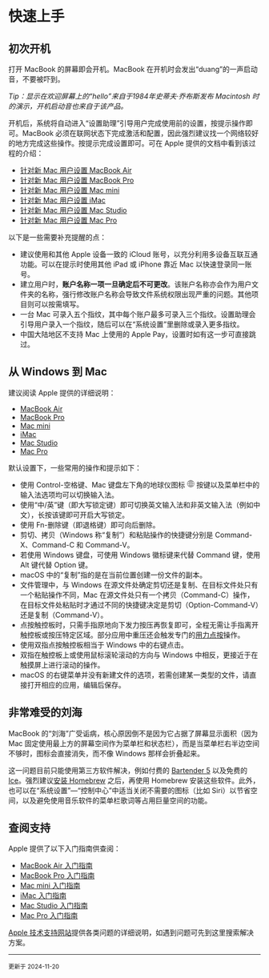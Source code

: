 # 快速上手

## 初次开机

打开 MacBook 的屏幕即会开机。MacBook 在开机时会发出“duang”的一声启动音，不要被吓到。

*Tip：显示在欢迎屏幕上的“hello”来自于1984年史蒂夫·乔布斯发布 Macintosh 时的演示，开机启动音也来自于该产品。*

开机后，系统将自动进入“设置助理”引导用户完成使用前的设置，按提示操作即可。MacBook 必须在联网状态下完成激活和配置，因此强烈建议找一个网络较好的地方完成这些操作。按提示完成设置即可。可在 Apple 提供的文档中看到该过程的介绍：

- [针对新 Mac 用户设置 MacBook Air](https://support.apple.com/zh-cn/guide/macbook-air/apd3a3bbed27/2024/mac/15)
- [针对新 Mac 用户设置 MacBook Pro](https://support.apple.com/zh-cn/guide/macbook-pro/apd3a3bbed27/2024/mac/15)
- [针对新 Mac 用户设置 Mac mini](https://support.apple.com/zh-cn/guide/mac-mini/apd3a3bbed27/2024/mac/15)
- [针对新 Mac 用户设置 iMac](https://support.apple.com/zh-cn/guide/imac/apd3a3bbed27/2024/mac/15)
- [针对新 Mac 用户设置 Mac Studio](https://support.apple.com/zh-cn/guide/mac-studio/apd3a3bbed27/2024/mac/15)
- [针对新 Mac 用户设置 Mac Pro](https://support.apple.com/zh-cn/guide/mac-pro/apd3a3bbed27/2024/mac/15)

以下是一些需要补充提醒的点：

- 建议使用和其他 Apple 设备一致的 iCloud 账号，以充分利用多设备互联互通功能。可以在提示时使用其他 iPad 或 iPhone 靠近 Mac 以快速登录同一账号。
- 建立用户时，**账户名称一项一旦确定后不可更改**。该账户名称亦会作为用户文件夹的名称，强行修改账户名称会导致文件系统权限出现严重的问题。其他项目则可以按需填写。
- 一台 Mac 可录入五个指纹，其中每个账户最多可录入三个指纹。设置助理会引导用户录入一个指纹，随后可以在“系统设置”里删除或录入更多指纹。
- 中国大陆地区不支持 Mac 上使用的 Apple Pay，设置时如有这一步可直接跳过。


## 从 Windows 到 Mac

建议阅读 Apple 提供的详细说明：

- [MacBook Air](https://support.apple.com/zh-cn/guide/macbook-air/apd1f14ec646/2024/mac/15)
- [MacBook Pro](https://support.apple.com/zh-cn/guide/macbook-pro/apd1f14ec646/2024/mac/15)
- [Mac mini](https://support.apple.com/zh-cn/guide/mac-mini/apd1f14ec646/2024/mac/15)
- [iMac](https://support.apple.com/zh-cn/guide/imac/apd1f14ec646/2024/mac/15)
- [Mac Studio](https://support.apple.com/zh-cn/guide/mac-studio/apd1f14ec646/2024/mac/15)
- [Mac Pro](https://support.apple.com/zh-cn/guide/mac-pro/apd1f14ec646/2024/mac/15)

默认设置下，一些常用的操作和提示如下：

- 使用 Control-空格键、Mac 键盘左下角的地球仪图标 <img src="./mac-keyboard-earth.png" width="15" height="15" alt="地球仪图标"> 按键以及菜单栏中的输入法选项均可以切换输入法。
- 使用“中/英”键（即大写锁定键）即可切换英文输入法和非英文输入法（例如中文），长按该键即可开启大写锁定。
- 使用 Fn-删除键（即退格键）即可向后删除。
- 剪切、拷贝（Windows 称“复制”）和粘贴操作的快捷键分别是 Command-X、Command-C 和 Command-V。
- 若使用 Windows 键盘，可使用 Windows 徽标键来代替 Command 键，使用 Alt 键代替 Option 键。
- macOS 中的“复制”指的是在当前位置创建一份文件的副本。
- 文件管理中，与 Windows 在源文件处确定剪切还是复制、在目标文件处只有一个粘贴操作不同，Mac 在源文件处只有一个拷贝（Command-C）操作，在目标文件处粘贴时才通过不同的快捷键决定是剪切（Option-Command-V）还是复制（Command-V）。
- 点按触控板时，只需手指原地向下发力按压再恢复即可，全程无需让手指离开触控板或按压特定区域。部分应用中重压还会触发专门的[用力点按](https://support.apple.com/zh-cn/102309)操作。
- 使用双指点按触控板相当于 Windows 中的右键点击。
- 双指在触控板上或使用鼠标滚轮滚动的方向与 Windows 中相反，更接近于在触摸屏上进行滚动的操作。
- macOS 的右键菜单并没有新建文件的选项，若需创建某一类型的文件，请直接打开相应的应用，编辑后保存。


## 非常难受的刘海

MacBook 的“刘海”广受诟病，核心原因倒不是因为它占据了屏幕显示面积（因为 Mac 固定使用最上方的屏幕空间作为菜单栏和状态栏），而是当菜单栏右半边空间不够时，图标会直接消失，而不像 Windows 那样会折叠起来。

这一问题目前只能使用第三方软件解决，例如付费的 [Bartender 5](https://www.macbartender.com/Bartender5/) 以及免费的 [Ice](https://github.com/jordanbaird/Ice)。强烈建议[安装 Homebrew](./homebrew.md) 之后，再使用 Homebrew 安装这些软件。此外，也可以在“系统设置”—“控制中心”中适当关闭不需要的图标（比如 Siri）以节省空间，以及避免使用音乐软件的菜单栏歌词等占用巨量空间的功能。


## 查阅支持

Apple 提供了以下入门指南供查阅：

- [MacBook Air 入门指南](https://support.apple.com/zh-cn/guide/macbook-air/welcome/mac)
- [MacBook Pro 入门指南](https://support.apple.com/zh-cn/guide/macbook-pro/welcome/mac)
- [Mac mini 入门指南](https://support.apple.com/zh-cn/guide/mac-mini/welcome/mac)
- [iMac 入门指南](https://support.apple.com/zh-cn/guide/imac/welcome/mac)
- [Mac Studio 入门指南](https://support.apple.com/zh-cn/guide/mac-studio/welcome/mac)
- [Mac Pro 入门指南](https://support.apple.com/zh-cn/guide/mac-pro/welcome/mac)

[Apple 技术支持网站](https://support.apple.com/zh-cn)提供各类问题的详细说明，如遇到问题可先到这里搜索解决方案。


---

<small>
更新于 2024-11-20
</small>
